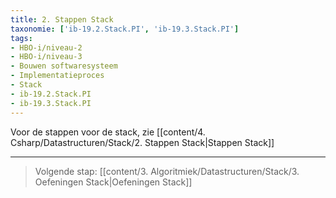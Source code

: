 ```yaml
---
title: 2. Stappen Stack
taxonomie: ['ib-19.2.Stack.PI', 'ib-19.3.Stack.PI']
tags:
- HBO-i/niveau-2
- HBO-i/niveau-3
- Bouwen softwaresysteem
- Implementatieproces
- Stack
- ib-19.2.Stack.PI
- ib-19.3.Stack.PI
---
```


Voor de stappen voor de stack, zie [[content/4. Csharp/Datastructuren/Stack/2. Stappen Stack|Stappen Stack]]

---

> Volgende stap: [[content/3. Algoritmiek/Datastructuren/Stack/3. Oefeningen Stack|Oefeningen Stack]]
